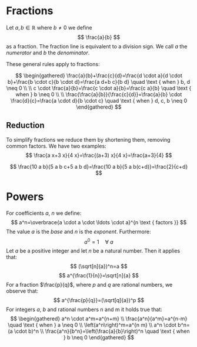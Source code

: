 # Fractions
Let $a, b \in \mathbb{R}$ where $b \neq 0$ we define
$$
\frac{a}{b}
$$
as a fraction. The fraction line is equivalent to a division sign. We call $a$ the *numerator* and $b$ the *denominator*.

These general rules apply to fractions:

$$
\begin{gathered}
\frac{a}{b}+\frac{c}{d}=\frac{d \cdot a}{d \cdot b}+\frac{b \cdot c}{b \cdot d}=\frac{a d+b c}{b d} \quad \text { when } b, d \neq 0 \\ \\
c \cdot \frac{a}{b}=\frac{c \cdot a}{b}=\frac{c a}{b} \quad \text { when } b \neq 0 \\ \\
\frac{\frac{a}{b}}{\frac{c}{d}}=\frac{a}{b} \cdot \frac{d}{c}=\frac{a \cdot d}{b \cdot c} \quad \text { when } d, c, b \neq 0
\end{gathered}
$$
## Reduction
To simplify fractions we reduce them by shortening them, removing common factors. We have two examples:
$$
\frac{a x+3 x}{4 x}=\frac{(a+3) x}{4 x}=\frac{a+3}{4}
$$

$$
\frac{10 a b}{5 a b c+5 a b d}=\frac{10 a b}{5 a b(c+d)}=\frac{2}{c+d}
$$

# Powers
For coefficients $a$, $n$ we define:
$$
a^n=\overbrace{a \cdot a \cdot \ldots \cdot a}^{n \text { factors }}
$$
The value $a$ is the *base* and $n$ is the *exponent*. Furthermore:
$$
a^0=1 \quad \forall~a
$$
Let $a$ be a positive integer and let $n$ be a natural number. Then it applies that:
$$
(\sqrt[n]{a})^n=a
$$
$$
a^{\frac{1}{n}}=\sqrt[n]{a}
$$
For a fraction $\frac{p}{q}$, where $p$ and $q$ are rational numbers, we observe that:
$$
a^{\frac{p}{q}}=(\sqrt[q]{a})^p
$$
For integers $a$, $b$ and rational numbers $\mathrm{n}$ and $\mathrm{m}$ it holds true that:
$$
\begin{gathered}
a^n \cdot a^m=a^{n+m} \\
\frac{a^n}{a^m}=a^{n-m} \quad \text { when } a \neq 0 \\
\left(a^n\right)^m=a^{n m} \\
a^n \cdot b^n=(a \cdot b)^n \\
\frac{a^n}{b^n}=\left(\frac{a}{b}\right)^n \quad \text { when } b \neq 0
\end{gathered}
$$